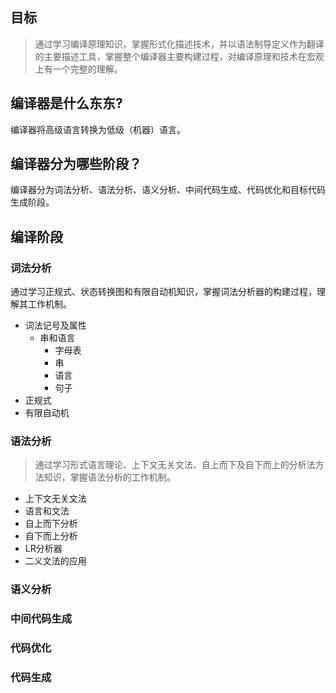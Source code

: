 ## 目标

> 通过学习编译原理知识，掌握形式化描述技术，并以语法制导定义作为翻译的主要描述工具，掌握整个编译器主要构建过程，对编译原理和技术在宏观上有一个完整的理解。

## 编译器是什么东东?

编译器将高级语言转换为低级（机器）语言。

## 编译器分为哪些阶段？

编译器分为词法分析、语法分析、语义分析、中间代码生成、代码优化和目标代码生成阶段。

## 编译阶段

### 词法分析

通过学习正规式、状态转换图和有限自动机知识，掌握词法分析器的构建过程，理解其工作机制。

- 词法记号及属性
  - 串和语言
    - 字母表
    - 串
    - 语言
    - 句子     
- 正规式
- 有限自动机

### 语法分析

> 通过学习形式语言理论、上下文无关文法、自上而下及自下而上的分析法方法知识，掌握语法分析的工作机制。

- 上下文无关文法
- 语言和文法
- 自上而下分析
- 自下而上分析
- LR分析器
- 二义文法的应用

### 语义分析

### 中间代码生成

### 代码优化

### 代码生成

